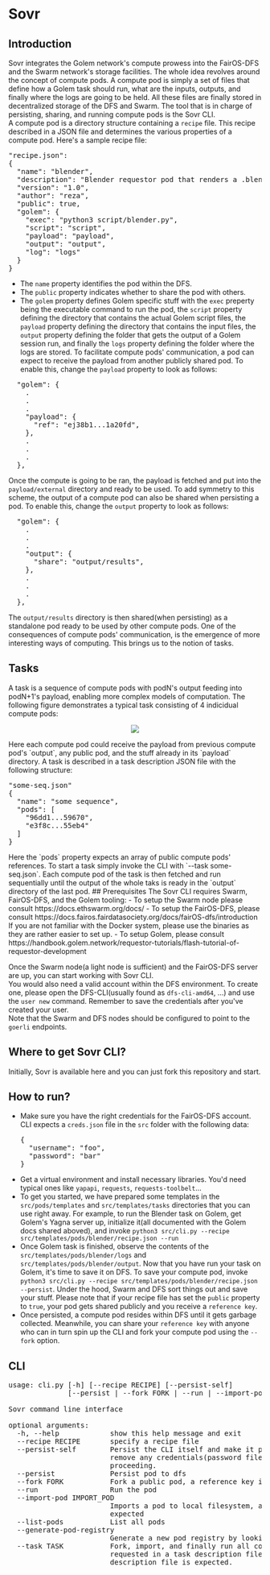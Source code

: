 # Sovr
## Introduction
Sovr integrates the Golem network's compute prowess into the FairOS-DFS and the Swarm network's storage facilities. The whole idea revolves around the concept of compute pods. A compute pod is simply a set of files that define how a Golem task should run, what are the inputs, outputs, and finally where the logs are going to be held. All these files are finally stored in decentralized storage of the DFS and Swarm. The tool that is in charge of persisting, sharing, and running compute pods is the Sovr CLI.  
A compute pod is a directory structure containing a `recipe` file. This recipe described in a JSON file and determines the various properties of a compute pod. Here's a sample recipe file:  
<pre>
"recipe.json":
{
  "name": "blender",
  "description": "Blender requestor pod that renders a .blend file.",
  "version": "1.0",
  "author": "reza",
  "public": true,
  "golem": {
    "exec": "python3 script/blender.py",
    "script": "script",
    "payload": "payload",
    "output": "output",
    "log": "logs"
  }
}  
</pre>
- The `name` property identifies the pod within the DFS. 
- The `public` property indicates whether to share the pod with others. 
- The `golem` property defines Golem specific stuff with the `exec` preperty being the executable command to run the pod, the `script` property defining the directory that contains the actual Golem script files, the `payload` property defining the directory that contains the input files, the `output` property defining the folder that gets the output of a Golem session run, and finally the `logs` property defining the folder where the logs are stored. To facilitate compute pods' communication, a pod can expect to receive the payload from another publicly shared pod. To enable this, change the `payload` property to look as follows:
<pre>
  "golem": {
    .
    .
    .
    "payload": {
      "ref": "ej38b1...1a20fd",      
    },
    .
    .
    .
  },  
</pre>
Once the compute is going to be ran, the payload is fetched and put into the `payload/external` directory and ready to be used. To add symmetry to this scheme, the output of a compute pod can also be shared when persisting a pod. To enable this, change the `output` property to look as follows:
<pre>
  "golem": {
    .
    .
    .
    "output": {
      "share": "output/results",      
    },
    .
    .
    .
  },  
</pre>
The `output/results` directory is then shared(when persisting) as a standalone pod ready to be used by other compute pods. One of the consequences of compute pods' communication, is the emergence of more interesting ways of computing. This brings us to the notion of tasks.  
## Tasks
A task is a sequence of compute pods with podN's output feeding into podN+1's payload, enabling more complex models of computation. The following figure demonstrates a typical task consisting of 4 indicidual compute pods:  
<p align="center">
  <img src="https://raw.githubusercontent.com/LickliderCircle/sovr/main/docs/assets/task.png" />  
</p>
Here each compute pod could receive the payload from previous compute pod's `output`, any public pod, and the stuff already in its `payload` directory. A task is described in a task description JSON file with the following structure:  
<pre>
"some-seq.json"
{
  "name": "some sequence",
  "pods": [
    "96dd1...59670",
    "e3f8c...55eb4"
  ]
}
</pre>
Here the `pods` property expects an array of public compute pods' references. To start a task simply invoke the CLI with `--task some-seq.json`. Each compute pod of the task is then fetched and run sequentially until the output of the whole taks is ready in the `output` directory of the last pod.
## Prerequisites
The Sovr CLI requires Swarm, FairOS-DFS, and the Golem tooling:
- To setup the Swarm node please consult https://docs.ethswarm.org/docs/  
- To setup the FairOS-DFS, please consult https://docs.fairos.fairdatasociety.org/docs/fairOS-dfs/introduction  
If you are not familiar with the Docker system, please use the binaries as they are rather easier to set up.  
- To setup Golem, please consult https://handbook.golem.network/requestor-tutorials/flash-tutorial-of-requestor-development  

Once the Swarm node(a light node is sufficient) and the FairOS-DFS server are up, you can start working with Sovr CLI.  
You would also need a valid account within the DFS environment. To create one, please open the DFS-CLI(usually found as `dfs-cli-amd64`, ...) and use the `user new` command. Remember to save the credentials after you've created your user.  
Note that the Swarm and DFS nodes should be configured to point to the `goerli` endpoints.

## Where to get Sovr CLI?
Initially, Sovr is available here and you can just fork this repository and start.  

## How to run?
- Make sure you have the right credentials for the FairOS-DFS account. CLI expects a `creds.json` file in the `src` folder with the following data:  
  <pre>
  {
    "username": "foo",
    "password": "bar"
  }
  </pre>  
- Get a virtual environment and install necessary libraries. You'd need typical ones like `yapapi`, `requests`, `requests-toolbelt`...  
- To get you started, we have prepared some templates in the `src/pods/templates` and `src/templates/tasks` directories that you can use right away. For example, to run the Blender task on Golem, get Golem's Yagna server up, initialize it(all documented with the Golem docs shared aboved), and invoke `python3 src/cli.py --recipe src/templates/pods/blender/recipe.json --run`  
- Once Golem task is finished, observe the contents of the `src/templates/pods/blender/logs` and `src/templates/pods/blender/output`. Now that you have run your task on Golem, it's time to save it on DFS. To save your compute pod, invoke `python3 src/cli.py --recipe src/templates/pods/blender/recipe.json --persist`.  Under the hood, Swarm and DFS sort things out and save your stuff. Please note that if your recipe file has set the `public` property to `true`, your pod gets shared publicly and you receive a `reference key`.  
- Once persisted, a compute pod resides within DFS until it gets garbage collected. Meanwhile, you can share your `reference key` with anyone who can in turn spin up the CLI and fork your compute pod using the `--fork` option.  

## CLI 
<pre>
usage: cli.py [-h] [--recipe RECIPE] [--persist-self]
              [--persist | --fork FORK | --run | --import-pod IMPORT_POD | --list-pods | --generate-pod-registry | --task TASK]

Sovr command line interface

optional arguments:
  -h, --help            show this help message and exit
  --recipe RECIPE       specify a recipe file
  --persist-self        Persist the CLI itself and make it public. Caution:
                        remove any credentials(password files, ...) before
                        proceeding.
  --persist             Persist pod to dfs
  --fork FORK           Fork a public pod, a reference key is expected
  --run                 Run the pod
  --import-pod IMPORT_POD
                        Imports a pod to local filesystem, a pod name is
                        expected
  --list-pods           List all pods
  --generate-pod-registry
                        Generate a new pod registry by looking into all pods
  --task TASK           Fork, import, and finally run all compute pods
                        requested in a task description file, a task
                        description file is expected.
</pre>
